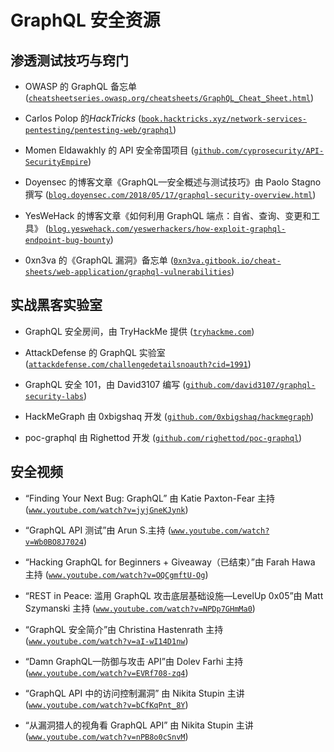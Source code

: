 # GraphQL 安全资源

## 渗透测试技巧与窍门

+   OWASP 的 GraphQL 备忘单 ([`cheatsheetseries.owasp.org/cheatsheets/GraphQL_Cheat_Sheet.html`](https://cheatsheetseries.owasp.org/cheatsheets/GraphQL_Cheat_Sheet.html))

+   Carlos Polop 的*HackTricks* ([`book.hacktricks.xyz/network-services-pentesting/pentesting-web/graphql`](https://book.hacktricks.xyz/network-services-pentesting/pentesting-web/graphql))

+   Momen Eldawakhly 的 API 安全帝国项目 ([`github.com/cyprosecurity/API-SecurityEmpire`](https://github.com/cyprosecurity/API-SecurityEmpire))

+   Doyensec 的博客文章《GraphQL—安全概述与测试技巧》由 Paolo Stagno 撰写 ([`blog.doyensec.com/2018/05/17/graphql-security-overview.html`](https://blog.doyensec.com/2018/05/17/graphql-security-overview.html))

+   YesWeHack 的博客文章《如何利用 GraphQL 端点：自省、查询、变更和工具》 ([`blog.yeswehack.com/yeswerhackers/how-exploit-graphql-endpoint-bug-bounty`](https://blog.yeswehack.com/yeswerhackers/how-exploit-graphql-endpoint-bug-bounty))

+   0xn3va 的《GraphQL 漏洞》备忘单 ([`0xn3va.gitbook.io/cheat-sheets/web-application/graphql-vulnerabilities`](https://0xn3va.gitbook.io/cheat-sheets/web-application/graphql-vulnerabilities))

## 实战黑客实验室

+   GraphQL 安全房间，由 TryHackMe 提供 ([`tryhackme.com`](https://tryhackme.com))

+   AttackDefense 的 GraphQL 实验室 ([`attackdefense.com/challengedetailsnoauth?cid=1991`](https://attackdefense.com/challengedetailsnoauth?cid=1991))

+   GraphQL 安全 101，由 David3107 编写 ([`github.com/david3107/graphql-security-labs`](https://github.com/david3107/graphql-security-labs))

+   HackMeGraph 由 0xbigshaq 开发 ([`github.com/0xbigshaq/hackmegraph`](https://github.com/0xbigshaq/hackmegraph))

+   poc-graphql 由 Righettod 开发 ([`github.com/righettod/poc-graphql`](https://github.com/righettod/poc-graphql))

## 安全视频

+   “Finding Your Next Bug: GraphQL” 由 Katie Paxton-Fear 主持 ([`www.youtube.com/watch?v=jyjGneKJynk`](https://www.youtube.com/watch?v=jyjGneKJynk))

+   “GraphQL API 测试”由 Arun S.主持 ([`www.youtube.com/watch?v=Wb0BO8J7024`](https://www.youtube.com/watch?v=Wb0BO8J7024))

+   “Hacking GraphQL for Beginners + Giveaway（已结束）”由 Farah Hawa 主持 ([`www.youtube.com/watch?v=OQCgmftU-Og`](https://www.youtube.com/watch?v=OQCgmftU-Og))

+   “REST in Peace: 滥用 GraphQL 攻击底层基础设施—LevelUp 0x05”由 Matt Szymanski 主持 ([`www.youtube.com/watch?v=NPDp7GHmMa0`](https://www.youtube.com/watch?v=NPDp7GHmMa0))

+   “GraphQL 安全简介”由 Christina Hastenrath 主持 ([`www.youtube.com/watch?v=aI-wI14D1nw`](https://www.youtube.com/watch?v=aI-wI14D1nw))

+   “Damn GraphQL—防御与攻击 API”由 Dolev Farhi 主持 ([`www.youtube.com/watch?v=EVRf708-zq4`](https://www.youtube.com/watch?v=EVRf708-zq4))

+   “GraphQL API 中的访问控制漏洞” 由 Nikita Stupin 主讲 ([`www.youtube.com/watch?v=bCfKqPnt_8Y`](https://www.youtube.com/watch?v=bCfKqPnt_8Y))

+   “从漏洞猎人的视角看 GraphQL API” 由 Nikita Stupin 主讲 ([`www.youtube.com/watch?v=nPB8o0cSnvM`](https://www.youtube.com/watch?v=nPB8o0cSnvM))
